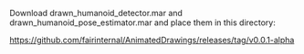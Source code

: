 
Download drawn_humanoid_detector.mar and drawn_humanoid_pose_estimator.mar and place them in this directory:

https://github.com/fairinternal/AnimatedDrawings/releases/tag/v0.0.1-alpha
